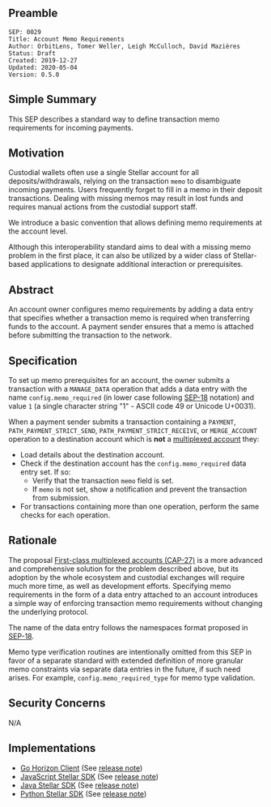 ## Preamble

```
SEP: 0029
Title: Account Memo Requirements
Author: OrbitLens, Tomer Weller, Leigh McCulloch, David Mazières
Status: Draft
Created: 2019-12-27
Updated: 2020-05-04
Version: 0.5.0
```

## Simple Summary

This SEP describes a standard way to define transaction memo requirements for
incoming payments.

## Motivation

Custodial wallets often use a single Stellar account for all
deposits/withdrawals, relying on the transaction `memo` to disambiguate
incoming payments. Users frequently forget to fill in a memo in their deposit
transactions. Dealing with missing memos may result in lost funds and requires
manual actions from the custodial support staff.

We introduce a basic convention that allows defining memo requirements at the
account level.

Although this interoperability standard aims to deal with a missing memo
problem in the first place, it can also be utilized by a wider class of
Stellar-based applications to designate additional interaction or
prerequisites.

## Abstract

An account owner configures memo requirements by adding a data entry that
specifies whether a transaction memo is required when transferring funds to the
account. A payment sender ensures that a memo is attached before submitting the
transaction to the network.

## Specification

To set up memo prerequisites for an account, the owner submits a transaction
with a `MANAGE_DATA` operation that adds a data entry with the name
`config.memo_required` (in lower case following [SEP-18](./sep-0018.md)
notation) and value `1` (a single character string "1" - ASCII code 49 or
Unicode U+0031).

When a payment sender submits a transaction containing a `PAYMENT`,
`PATH_PAYMENT_STRICT_SEND`, `PATH_PAYMENT_STRICT_RECEIVE`, or `MERGE_ACCOUNT`
operation to a destination account which is **not** a
[multiplexed account](../core/cap-0027.md) they:

- Load details about the destination account.
- Check if the destination account has the `config.memo_required` data entry
  set. If so:
  - Verify that the transaction `memo` field is set.
  - If `memo` is not set, show a notification and prevent the transaction from
    submission.
- For transactions containing more than one operation, perform the same checks
  for each operation.

## Rationale

The proposal [First-class multiplexed accounts (CAP-27)](../core/cap-0027.md)
is a more advanced and comprehensive solution for the problem described above,
but its adoption by the whole ecosystem and custodial exchanges will require
much more time, as well as development efforts. Specifying memo requirements in
the form of a data entry attached to an account introduces a simple way of
enforcing transaction memo requirements without changing the underlying
protocol.

The name of the data entry follows the namespaces format proposed in
[SEP-18](./sep-0018.md).

Memo type verification routines are intentionally omitted from this SEP in
favor of a separate standard with extended definition of more granular memo
constraints via separate data entries in the future, if such need arises. For
example, `config.memo_required_type` for memo type validation.

## Security Concerns

N/A

## Implementations

- [Go Horizon Client](https://github.com/stellar/go) (See
  [release note](https://github.com/stellar/go/releases/tag/horizonclient-v2.2.0))
- [JavaScript Stellar SDK](https://github.com/stellar/js-stellar-sdk) (See
  [release note](https://github.com/stellar/js-stellar-sdk/releases/tag/v4.1.0))
- [Java Stellar SDK](https://github.com/stellar/java-stellar-sdk) (See
  [release note](https://github.com/stellar/java-stellar-sdk/releases/tag/0.15.0))
- [Python Stellar SDK](https://github.com/StellarCN/py-stellar-base) (See
  [release note](https://github.com/StellarCN/py-stellar-base/releases/tag/2.3.0))

